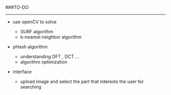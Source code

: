###TO-DO

----
- use openCV to solve 
    - SURF algorithm
    - k-nearest neighbor algorithm
- pHash algorithm
    - understanding DFT , DCT ...
    - algorithm optimization

- interface 
    - upload image and select the part that interests the user for searching

